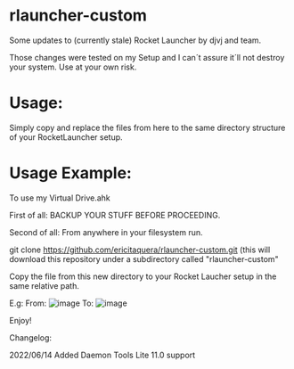 # rlauncher-custom
Some updates to (currently stale) Rocket Launcher by djvj and team.

Those changes were tested on my Setup and I can´t assure it´ll not destroy your system.
Use at your own risk.


# Usage:
Simply copy and replace the files from here to the same directory structure of your RocketLauncher setup.

# Usage Example:
To use my Virtual Drive.ahk

First of all: BACKUP YOUR STUFF BEFORE PROCEEDING.

Second of all: From anywhere in your filesystem run.

git clone https://github.com/ericitaquera/rlauncher-custom.git (this will download this repository under a subdirectory called "rlauncher-custom"

Copy the file from this new directory to your Rocket Laucher setup in the same relative path.

E.g: 
From:
![image](https://user-images.githubusercontent.com/31386528/173709493-7fb108b2-b6f0-4a76-8c7d-0fbce34bf5ad.png)
To:
![image](https://user-images.githubusercontent.com/31386528/173709638-2fe02ad7-9c34-4cf2-bfc5-0cb26a5e1394.png)

Enjoy!


Changelog:

2022/06/14
Added Daemon Tools Lite 11.0 support
